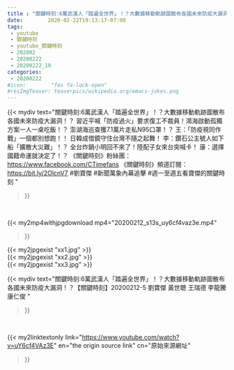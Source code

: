 ```yaml
---
title : "關鍵時刻:6萬武漢人「踏遍全世界」！？大數據移動軌跡圖散布各國未來防疫大漏洞！？【關鍵時刻】20200212-5 劉寶傑 黃世聰 王瑞德 李龍騰 康仁俊 "
date:        2020-02-22T19:13:17-07:00
tags:
 - youtube
 - 關鍵時刻
 - youtube_關鍵時刻
 - 202002
 - 20200222
 - 20200222_19
categories:
 - 20200222
#icon:        "fas fa-lock-open"
#resImgTeaser: teaserpics/wikipedia.org/emacs-jokes.png
---
```


{{< mydiv text="關鍵時刻:6萬武漢人「踏遍全世界」！？大數據移動軌跡圖散布各國未來防疫大漏洞！？ 習近平喊「防疫過火」要求復工不裁員！鴻海啟動孤獨方案一人一桌吃飯！？ 澎湖海巡查獲7.1萬片走私N95口罩！？ 王：「防疫視同作戰」一個都別想跑！！ 日韓成借鏡守住台灣不隨之起舞！ 李：鑽石公主號人如下船「擴散大災難」！？ 全台炸鍋小明回不來了！陸配子女來台突喊卡！ 康：選擇國籍命運就決定了！？  《關鍵時刻》粉絲團：https://www.facebook.com/CTimefans 《關鍵時刻》頻道訂閱：https://bit.ly/2OlcnV7  #劉寶傑 #新聞萬象內幕追擊 #週一至週五看寶傑的關鍵時刻 "
>}}
<br>


{{< my2mp4withjpgdownload mp4="20200212_s13s_uy6cf4vaz3e.mp4"
>}}

{{< my2jpgexist "xx1.jpg" >}}<br>
{{< my2jpgexist "xx2.jpg" >}}<br>
{{< my2jpgexist "xx3.jpg" >}}<br>



{{< mydiv text="關鍵時刻:6萬武漢人「踏遍全世界」！？大數據移動軌跡圖散布各國未來防疫大漏洞！？【關鍵時刻】20200212-5 劉寶傑 黃世聰 王瑞德 李龍騰 康仁俊 "
>}}
<br>

{{< my2linktextonly link="https://www.youtube.com/watch?v=uY6cf4VAz3E"
en="the origin source link" cn="原始來源網址"
>}}


<br>

